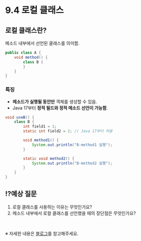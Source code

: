 # 9.4 로컬 클래스

## 로컬 클래스란?
메소드 내부에서 선언된 클래스를 의미함.

```java
public class A {
    void method() {
        class B {
        }
    }
}
```

### 특징
- **메소드가 실행될 동안만** 객체를 생성할 수 있음.
- Java 17부터 **정적 필드와 정적 메소드 선언이 가능함**.

```java
void useB() {
    class B {
        int field1 = 1;
        static int field2 = 2; // Java 17부터 허용

        void method1() {
            System.out.println("B-method1 실행");
        }

        static void method2() {
            System.out.println("B-method2 실행");
        }
    }
}
```

## ⁉️예상 질문

1. 로컬 클래스를 사용하는 이유는 무엇인가요?
2. 메소드 내부에서 로컬 클래스를 선언했을 때의 장단점은 무엇인가요?

&nbsp;

※ 자세한 내용은 [블로그](https://mandusitstudy.tistory.com/350)를 참고해주세요.